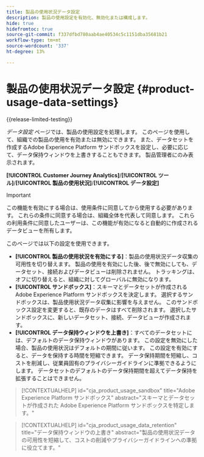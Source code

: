 ```yaml
---
title: 製品の使用状況データ設定
description: 製品の使用設定を有効化、無効化または構成します。
hide: true
hidefromtoc: true
source-git-commit: f337dfbd780aab4ae40534c5c1151dba35681b21
workflow-type: tm+mt
source-wordcount: '337'
ht-degree: 13%

---
```


# 製品の使用状況データ設定 {#product-usage-data-settings}

{{release-limited-testing}}

_データ設定_ ページでは、製品の使用設定を処理します。 このページを使用して、組織での製品の使用を有効または無効にできます。 また、データセットを作成するAdobe Experience Platform サンドボックスを設定し、必要に応じて、データ保持ウィンドウを上書きすることもできます。 製品管理者にのみ表示されます。

**[!UICONTROL Customer Journey Analytics]**/**[!UICONTROL ツール]**/**[!UICONTROL 製品の使用状況]**/**[!UICONTROL データ設定]**

>[!IMPORTANT]
>
>この機能を有効にする場合は、使用条件に同意してから使用する必要があります。 これらの条件に同意する場合は、組織全体を代表して同意します。 これらの利用条件に同意したユーザーは、この機能が有効になると自動的に作成されるデータビューを所有します。

このページでは以下の設定を使用できます。

* **[!UICONTROL 製品の使用状況を有効にする]**：製品の使用状況データ収集の可用性を切り替えます。 製品の使用を有効にした後、後で無効にしても、データセット、接続およびデータビューは削除されません。 トラッキングは、オフに切り替えると、組織に対してグローバルに無効になります。
* **[!UICONTROL サンドボックス]**：スキーマとデータセットが作成されるAdobe Experience Platform サンドボックスを決定します。 選択するサンドボックスは、製品使用状況データ収集に影響を与えません。 このサンドボックス設定を変更すると、既存のデータはすべて削除されます。 選択したサンドボックスに、新しいデータセット、接続、データビューが作成されます。
* **[!UICONTROL データ保持ウィンドウを上書き]**：すべてのデータセットには、デフォルトのデータ保持ウィンドウがあります。 この設定を無効にした場合、製品の使用状況はデフォルトの期間に従います。 この設定を有効にすると、データを保持する時間を短縮できます。 データ保持期間を短縮し、コストを削減し、従業員固有のプライバシーガイドラインに準拠できるようにします。 データセットのデフォルトのデータ保持期間を超えてデータ保持を拡張することはできません。

>[!CONTEXTUALHELP]
>id="cja_product_usage_sandbox"
>title="Adobe Experience Platform サンドボックス"
>abstract="スキーマとデータセットが作成された Adobe Experience Platform サンドボックスを特定します。"

>[!CONTEXTUALHELP]
>id="cja_product_usage_data_retention"
>title="データ保持ウィンドウの上書き"
>abstract="製品の使用状況データの可用性を短縮して、コストの削減やプライバシーガイドラインへの準拠に役立てます。"
